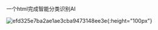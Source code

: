 一个html完成智能分类识别AI

![efd325e7ba2ae1ae3cba9473148ee3e](https://user-images.githubusercontent.com/13193502/191474091-39fb347b-dc0a-4352-8597-037edff87606.jpg){:height="100px"}
